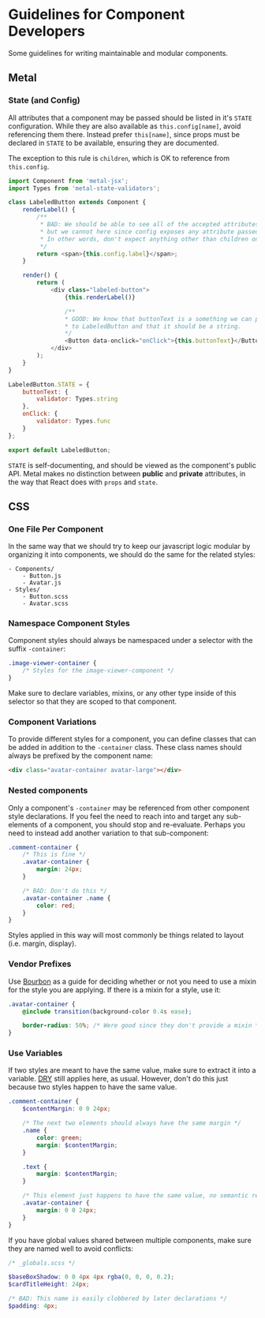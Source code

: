 # Guidelines for Component Developers

Some guidelines for writing maintainable and modular components.

## Metal

### State (and Config)

All attributes that a component may be passed should be listed in it's `STATE` configuration. While they are also available as `this.config[name]`, avoid referencing them there. Instead prefer `this[name]`, since props must be declared in `STATE` to be available, ensuring they are documented.

The exception to this rule is `children`, which is OK to reference from `this.config`.

```js
import Component from 'metal-jsx';
import Types from 'metal-state-validators';

class LabeledButton extends Component {
	renderLabel() {
		/**
		 * BAD: We should be able to see all of the accepted attributes in STATE,
		 * but we cannot here since config exposes any attribute passed to the component.
		 * In other words, don't expect anything other than children on the config object.
		 */
		return <span>{this.config.label}</span>;
	}

	render() {
		return (
			<div class="labeled-button">
				{this.renderLabel()}

				/**
				* GOOD: We know that buttonText is a something we can pass
				* to LabeledButton and that it should be a string.
				*/
				<Button data-onclick="onClick">{this.buttonText}</Button>
			</div>
		);
	}
}

LabeledButton.STATE = {
	buttonText: {
		validator: Types.string
	},
	onClick: {
		validator: Types.func
	}
};

export default LabeledButton;

```

`STATE` is self-documenting, and should be viewed as the component's public API. Metal makes no distinction between **public** and **private** attributes, in the way that React does with `props` and `state`.

## CSS

### One File Per Component

In the same way that we should try to keep our javascript logic modular by organizing it into components, we should do the same for the related styles:

```
- Components/
	- Button.js
	- Avatar.js
- Styles/
	- Button.scss
	- Avatar.scss
```

### Namespace Component Styles

Component styles should always be namespaced under a selector with the suffix `-container`:

```scss
.image-viewer-container {
	/* Styles for the image-viewer-component */
}
```

Make sure to declare variables, mixins, or any other type inside of this selector so that they are scoped to that component.

### Component Variations

To provide different styles for a component, you can define classes that can be added in addition to the `-container` class. These class names should always be prefixed by the component name:

```html
<div class="avatar-container avatar-large"></div>
```

### Nested components

Only a component's `-container` may be referenced from other component style declarations. If you feel the need to reach into and target any sub-elements of a component, you should stop and re-evaluate. Perhaps you need to instead add another variation to that sub-component:

```scss
.comment-container {
	/* This is fine */
	.avatar-container {
		margin: 24px;
	}

	/* BAD: Don't do this */
	.avatar-container .name {
		color: red;
	}
}
```

Styles applied in this way will most commonly be things related to layout (i.e. margin, display).

### Vendor Prefixes

Use [Bourbon](http://bourbon.io/docs/) as a guide for deciding whether or not you need to use a mixin for the style you are applying. If there is a mixin for a style, use it:

```scss
.avatar-container {
	@include transition(background-color 0.4s ease);

	border-radius: 50%; /* Were good since they don't provide a mixin */
}
```

### Use Variables

If two styles are meant to have the same value, make sure to extract it into a variable. [DRY](https://en.wikipedia.org/wiki/Don%27t_repeat_yourself) still applies here, as usual. However, don't do this just because two styles happen to have the same value.

```scss
.comment-container {
	$contentMargin: 0 0 24px;

	/* The next two elements should always have the same margin */
	.name {
		color: green;
		margin: $contentMargin;
	}

	.text {
		margin: $contentMargin;
	}

	/* This element just happens to have the same value, no semantic relation */
	.avatar-container {
		margin: 0 0 24px;
	}
}
```

If you have global values shared between multiple components, make sure they are named well to avoid conflicts:

```scss
/* _globals.scss */

$baseBoxShadow: 0 0 4px 4px rgba(0, 0, 0, 0.2);
$cardTitleHeight: 24px;

/* BAD: This name is easily clobbered by later declarations */
$padding: 4px;
```